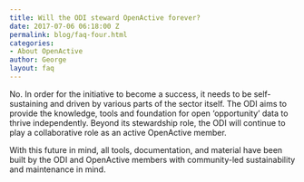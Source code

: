 ```yaml
---
title: Will the ODI steward OpenActive forever?
date: 2017-07-06 06:18:00 Z
permalink: blog/faq-four.html
categories:
- About OpenActive
author: George
layout: faq
---
```


No. In order for the initiative to become a success, it needs to be self-sustaining and driven by various parts of the sector itself. The ODI aims to provide the knowledge, tools and foundation for open ‘opportunity’ data to thrive independently. Beyond its stewardship role, the ODI will continue to play a collaborative role as an active OpenActive member.

With this future in mind, all tools, documentation, and material have been built by the ODI and OpenActive members with community-led sustainability and maintenance in mind.
